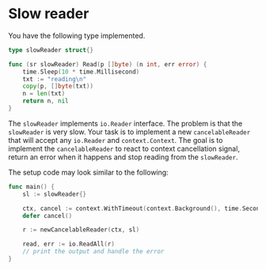 # Slow reader

You have the following type implemented.


```go
type slowReader struct{}

func (sr slowReader) Read(p []byte) (n int, err error) {
	time.Sleep(10 * time.Millisecond)
	txt := "reading\n"
	copy(p, []byte(txt))
	n = len(txt)
	return n, nil
}
```

The `slowReader` implements `io.Reader` interface. The problem is that the `slowReader` is very slow. Your task is to implement a new `cancelableReader` that will accept any `io.Reader` and `context.Context`.
The goal is to implement the `cancelableReader` to react to context cancellation signal, return an error when it happens and stop reading from the `slowReader`.

The setup code may look similar to the following:

```go
func main() {
    sl := slowReader{}

    ctx, cancel := context.WithTimeout(context.Background(), time.Second/2)
    defer cancel()

    r := newCancelableReader(ctx, sl)

    read, err := io.ReadAll(r)
    // print the output and handle the error
}
